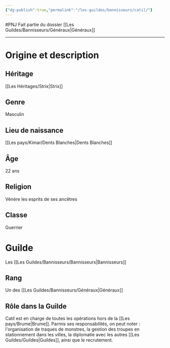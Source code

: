 ```yaml
---
{"dg-publish":true,"permalink":"/les-guildes/bannisseurs/catil/"}
---
```


#PNJ 
Fait partie du dossier [[Les Guildes/Bannisseurs/Généraux\|Généraux]]

-------
# Origine et description
## Héritage
[[Les Héritages/Strix\|Strix]]
## Genre
Masculin
## Lieu de naissance
[[Les pays/Kimar/Dents Blanches\|Dents Blanches]]
## Âge
22 ans
## Religion
Vénère les esprits de ses ancêtres
## Classe
Guerrier
# Guilde
Les [[Les Guildes/Bannisseurs/Bannisseurs\|Bannisseurs]]
## Rang
Un des [[Les Guildes/Bannisseurs/Généraux\|Généraux]]
## Rôle dans la Guilde
Catil est en charge de toutes les opérations hors de la [[Les pays/Brume\|Brume]]. Parmis ses responsabilités, on peut noter : l'organisation de traques de monstres, la gestion des troupes en stationnement dans les villes, la diplomatie avec les autres [[Les Guildes/Guildes\|Guildes]], ainsi que le recrutement. 
